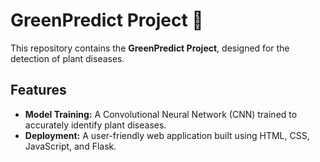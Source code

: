 # GreenPredict Project 🌱
This repository contains the **GreenPredict Project**, designed for the detection of plant diseases.
## Features
- **Model Training:** A Convolutional Neural Network (CNN) trained to accurately identify plant diseases.
- **Deployment:** A user-friendly web application built using HTML, CSS, JavaScript, and Flask.



